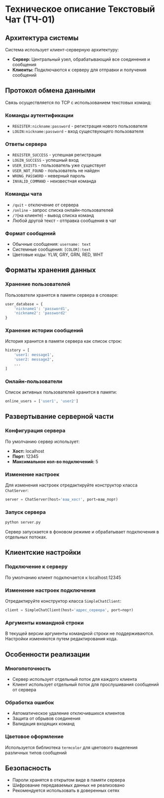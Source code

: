 
# Техническое описание Текстовый Чат (ТЧ-01)

## Архитектура системы

Система использует клиент-серверную архитектуру:

- **Сервер:** Центральный узел, обрабатывающий все соединения и сообщения
- **Клиенты:** Подключаются к серверу для отправки и получения сообщений

## Протокол обмена данными

Связь осуществляется по TCP с использованием текстовых команд:

### Команды аутентификации

- `REGISTER:nickname:password` - регистрация нового пользователя
- `LOGIN:nickname:password` - вход существующего пользователя

### Ответы сервера

- `REGISTER_SUCCESS` - успешная регистрация
- `LOGIN_SUCCESS` - успешный вход
- `USER_EXISTS` - пользователь уже существует
- `USER_NOT_FOUND` - пользователь не найден
- `WRONG_PASSWORD` - неверный пароль
- `INVALID_COMMAND` - неизвестная команда

### Команды чата

- `/quit` - отключение от сервера
- `/online` - запрос списка онлайн-пользователей
- `/?`(на клиенте) - вывод списка команд
- Любой другой текст - отправка сообщения в чат

### Формат сообщений

- Обычные сообщения: `username: text`
- Системные сообщения: `[COLOR]:text`
- Цветовые коды: YLW, GRY, GRN, RED, WHT

## Форматы хранения данных

### Хранение пользователей

Пользователи хранятся в памяти сервера в словаре:

```python
user_database = {
    'nickname1': 'password1',
    'nickname2': 'password2'
}
```

### Хранение истории сообщений

История хранится в памяти сервера как список строк:

```python
history = [
    'user1: message1',
    'user2: message2',
    ...
]
```

### Онлайн-пользователи

Список активных пользователей хранится в памяти:

```python
online_users = ['user1', 'user2']
```

## Развертывание серверной части

### Конфигурация сервера

По умолчанию сервер использует:

- **Хост:** localhost
- **Порт:** 12345
- **Максимальное кол-во подключений:** 5

### Изменение настроек

Для изменения настроек отредактируйте конструктор класса `ChatServer`:

```python
server = ChatServer(host='ваш_хост', port=ваш_порт)
```

### Запуск сервера

```bash
python server.py
```

Сервер запускается в фоновом режиме и обрабатывает подключения в отдельных потоках.

## Клиентские настройки

### Подключение к серверу

По умолчанию клиент подключается к localhost:12345

### Изменение настроек подключения

Отредактируйте конструктор класса `SimpleChatClient`:

```python
client = SimpleChatClient(host='адрес_сервера', port=порт)
```

### Аргументы командной строки

В текущей версии аргументы командной строки не поддерживаются. Настройки изменяются путем редактирования кода.

## Особенности реализации

### Многопоточность

- Сервер использует отдельный поток для каждого клиента
- Клиент использует отдельный поток для прослушивания сообщений от сервера

### Обработка ошибок

- Автоматическое удаление отключившихся клиентов
- Защита от обрывов соединения
- Валидация входящих команд

### Цветовое оформление

Используется библиотека `termcolor` для цветового выделения различных типов сообщений

## Безопасность

- Пароли хранятся в открытом виде в памяти сервера
- Шифрование передаваемых данных не реализовано
- Рекомендуется использовать в доверенных сетях
